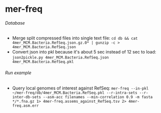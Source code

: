 # mer-freq

###### Database
- Merge split compressed files into single text file:
`cd db && cat 4mer_MCM.Bacteria.RefSeq.json.gz.0* | gunzip -c > 4mer_MCM.Bacteria.RefSeq.json`
- Convert json into pkl because it's about 5 sec instead of 12 sec to load:
`json2pickle.py 4mer_MCM.Bacteria.RefSeq.json 4mer_MCM.Bacteria.RefSeq.pkl`

###### Run example
- Query local genomes of interest against RefSeq:
`mer-freq --in-pkl ~/mer-freq/db/4mer_MCM.Bacteria.RefSeq.pkl --r-intra-sets --r-inter-db-sets --asm-acc filenames --min-correlation 0.9 -m fasta */*.fna.gz 1> 4mer-freq.assems_against_RefSeq.tsv 2> 4mer-freq.asm.err`
